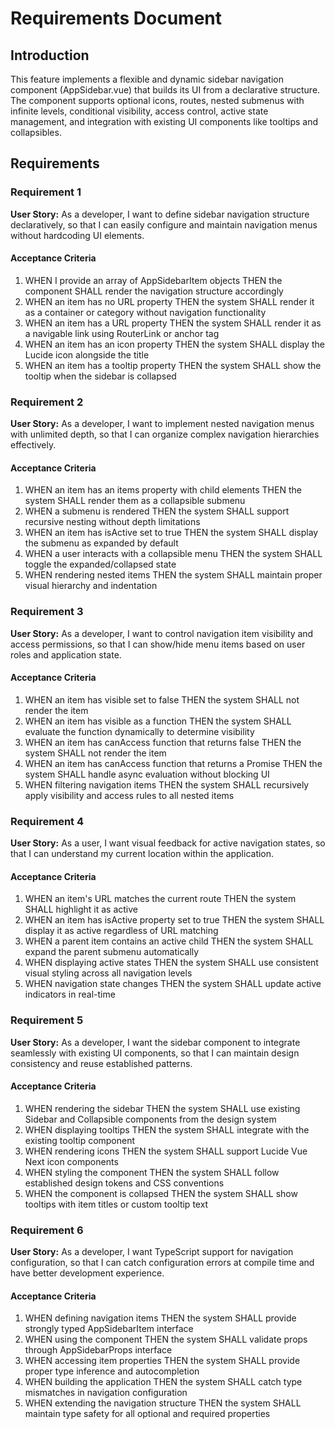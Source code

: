 # Requirements Document

## Introduction

This feature implements a flexible and dynamic sidebar navigation component (AppSidebar.vue) that builds its UI from a declarative structure. The component supports optional icons, routes, nested submenus with infinite levels, conditional visibility, access control, active state management, and integration with existing UI components like tooltips and collapsibles.

## Requirements

### Requirement 1

**User Story:** As a developer, I want to define sidebar navigation structure declaratively, so that I can easily configure and maintain navigation menus without hardcoding UI elements.

#### Acceptance Criteria

1. WHEN I provide an array of AppSidebarItem objects THEN the component SHALL render the navigation structure accordingly
2. WHEN an item has no URL property THEN the system SHALL render it as a container or category without navigation functionality
3. WHEN an item has a URL property THEN the system SHALL render it as a navigable link using RouterLink or anchor tag
4. WHEN an item has an icon property THEN the system SHALL display the Lucide icon alongside the title
5. WHEN an item has a tooltip property THEN the system SHALL show the tooltip when the sidebar is collapsed

### Requirement 2

**User Story:** As a developer, I want to implement nested navigation menus with unlimited depth, so that I can organize complex navigation hierarchies effectively.

#### Acceptance Criteria

1. WHEN an item has an items property with child elements THEN the system SHALL render them as a collapsible submenu
2. WHEN a submenu is rendered THEN the system SHALL support recursive nesting without depth limitations
3. WHEN an item has isActive set to true THEN the system SHALL display the submenu as expanded by default
4. WHEN a user interacts with a collapsible menu THEN the system SHALL toggle the expanded/collapsed state
5. WHEN rendering nested items THEN the system SHALL maintain proper visual hierarchy and indentation

### Requirement 3

**User Story:** As a developer, I want to control navigation item visibility and access permissions, so that I can show/hide menu items based on user roles and application state.

#### Acceptance Criteria

1. WHEN an item has visible set to false THEN the system SHALL not render the item
2. WHEN an item has visible as a function THEN the system SHALL evaluate the function dynamically to determine visibility
3. WHEN an item has canAccess function that returns false THEN the system SHALL not render the item
4. WHEN an item has canAccess function that returns a Promise THEN the system SHALL handle async evaluation without blocking UI
5. WHEN filtering navigation items THEN the system SHALL recursively apply visibility and access rules to all nested items

### Requirement 4

**User Story:** As a user, I want visual feedback for active navigation states, so that I can understand my current location within the application.

#### Acceptance Criteria

1. WHEN an item's URL matches the current route THEN the system SHALL highlight it as active
2. WHEN an item has isActive property set to true THEN the system SHALL display it as active regardless of URL matching
3. WHEN a parent item contains an active child THEN the system SHALL expand the parent submenu automatically
4. WHEN displaying active states THEN the system SHALL use consistent visual styling across all navigation levels
5. WHEN navigation state changes THEN the system SHALL update active indicators in real-time

### Requirement 5

**User Story:** As a developer, I want the sidebar component to integrate seamlessly with existing UI components, so that I can maintain design consistency and reuse established patterns.

#### Acceptance Criteria

1. WHEN rendering the sidebar THEN the system SHALL use existing Sidebar and Collapsible components from the design system
2. WHEN displaying tooltips THEN the system SHALL integrate with the existing tooltip component
3. WHEN rendering icons THEN the system SHALL support Lucide Vue Next icon components
4. WHEN styling the component THEN the system SHALL follow established design tokens and CSS conventions
5. WHEN the component is collapsed THEN the system SHALL show tooltips with item titles or custom tooltip text

### Requirement 6

**User Story:** As a developer, I want TypeScript support for navigation configuration, so that I can catch configuration errors at compile time and have better development experience.

#### Acceptance Criteria

1. WHEN defining navigation items THEN the system SHALL provide strongly typed AppSidebarItem interface
2. WHEN using the component THEN the system SHALL validate props through AppSidebarProps interface
3. WHEN accessing item properties THEN the system SHALL provide proper type inference and autocompletion
4. WHEN building the application THEN the system SHALL catch type mismatches in navigation configuration
5. WHEN extending the navigation structure THEN the system SHALL maintain type safety for all optional and required properties
